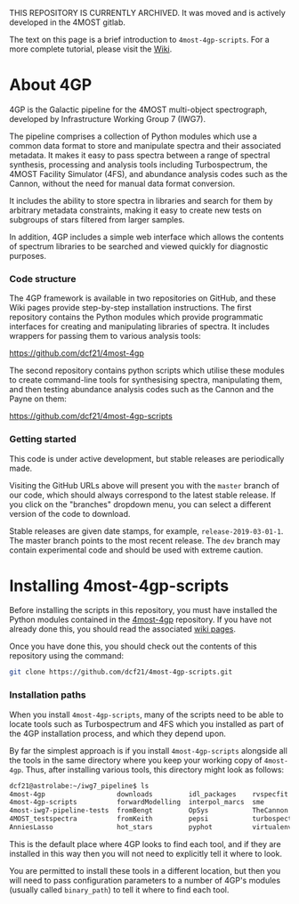 THIS REPOSITORY IS CURRENTLY ARCHIVED. It was moved and is actively developed in the 4MOST gitlab.


The text on this page is a brief introduction to `4most-4gp-scripts`. For a
more complete tutorial, please visit the
[Wiki](https://github.com/dcf21/4most-4gp-scripts/wiki).

# About 4GP

4GP is the Galactic pipeline for the 4MOST multi-object
spectrograph, developed by Infrastructure Working Group 7 (IWG7).

The pipeline comprises a collection of Python modules which use a common
data format to store and manipulate spectra and their associated metadata. It
makes it easy to pass spectra between a range of spectral synthesis, processing and
analysis tools including Turbospectrum, the 4MOST Facility Simulator (4FS),
and abundance analysis codes such as the Cannon, without the need for manual data format conversion.

It includes
the ability to store spectra in libraries and search for them by arbitrary
metadata constraints, making it easy to create new tests on subgroups of stars
filtered from larger samples.

In addition, 4GP includes a simple web interface which allows the contents of spectrum libraries
to be searched and viewed quickly for diagnostic purposes.

### Code structure

The 4GP framework is available in two repositories on GitHub, and these Wiki pages provide
step-by-step installation instructions. The first repository contains the
Python modules which provide programmatic interfaces for creating and
manipulating libraries of spectra. It includes wrappers for passing them to
various analysis tools:

<https://github.com/dcf21/4most-4gp>

The second repository contains python scripts which utilise these modules to
create command-line tools for
synthesising spectra, manipulating them, and then testing abundance analysis codes such as the
Cannon and the Payne on them:

<https://github.com/dcf21/4most-4gp-scripts>

### Getting started

This code is under active development, but stable releases are periodically
made.

Visiting the GitHub URLs above will present you with the `master` branch of our
code, which should always correspond to the latest stable release. If you click
on the "branches" dropdown menu, you can select a different version of the code
to download.

Stable releases are given date stamps, for example, `release-2019-03-01-1`. The
master branch points to the most recent release. The `dev` branch may contain experimental code
and should be used with extreme caution.

# Installing 4most-4gp-scripts

Before installing the scripts in this repository, you must have installed the Python modules
contained in the [4most-4gp](https://github.com/dcf21/4most-4gp)
repository. If you have not already done this, you should read the associated
[wiki pages](https://github.com/dcf21/4most-4gp/wiki).

Once you have done this, you should check out the contents of this repository using the command:

```bash
git clone https://github.com/dcf21/4most-4gp-scripts.git
```

### Installation paths

When you install `4most-4gp-scripts`, many of the scripts need to be able to
locate tools such as Turbospectrum and 4FS which you installed as part of the
4GP installation process, and which they depend upon.

By far the simplest approach is if you install `4most-4gp-scripts` alongside
all the tools in the same directory where you keep your working copy of
`4most-4gp`. Thus, after installing various tools, this directory might look as
follows:

```bash
dcf21@astrolabe:~/iwg7_pipeline$ ls
4most-4gp                  downloads         idl_packages    rvspecfit
4most-4gp-scripts          forwardModelling  interpol_marcs  sme
4most-iwg7-pipeline-tests  fromBengt         OpSys           TheCannon
4MOST_testspectra          fromKeith         pepsi           turbospectrum-15.1
AnniesLasso                hot_stars         pyphot          virtualenv
```

This is the default place where 4GP looks to find each tool, and if they are
installed in this way then you will not need to explicitly tell it where to
look.

You are permitted to install these tools in a different location, but then you
will need to pass configuration parameters to a number of 4GP's modules
(usually called `binary_path`) to tell it where to find each tool.


